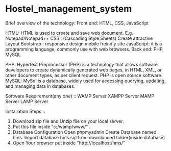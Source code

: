 # Hostel_management_system

Brief overview of the technology:
Front end: HTML, CSS, JavaScript

HTML: HTML is used to create and save web document. E.g. Notepad/Notepad++
CSS : (Cascading Style Sheets) Create attractive Layout
Bootstrap : responsive design mobile freindly site
JavaScript: it is a programming language, commonly use with web browsers.
Back end: PHP, MySQL

PHP: Hypertext Preprocessor (PHP) is a technology that allows software developers to create dynamically generated web pages, in HTML, XML, or other document types, as per client request. PHP is open source software.
MySQL: MySql is a database, widely used for accessing querying, updating, and managing data in databases.


Software Requirement(any one) ::
WAMP Server
XAMPP Server
MAMP Server
LAMP Server

Installation Steps ::
1. Download zip file and Unzip file on your local server.
2. Put this file inside "c:/wamp/www/" .
3. Database Configuration
Open phpmyadmin
Create Database named hms.
Import database hms.sql from downloaded folder(inside database)
4. Open Your browser put inside "http://localhost/hms/"
